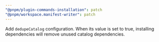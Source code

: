 ```yaml
---
"@pnpm/plugin-commands-installation": patch
"@pnpm/workspace.manifest-writer": patch
---
```


Add `dedupeCatalog` configuration. When its value is set to true, installing dependencies will remove unused catalog dependencies.
